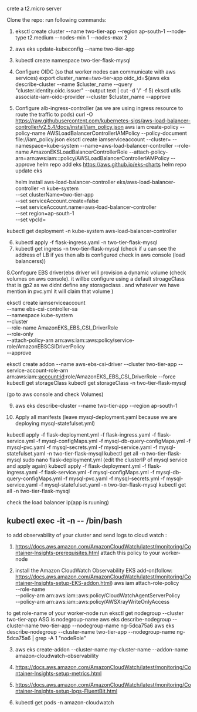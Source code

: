 crete a t2.micro server 

Clone the repo:
run following commands:


1. eksctl create cluster --name two-tier-app --region ap-south-1 --node-type t2.medium --nodes-min 1 --nodes-max 2
2. aws eks update-kubeconfig --name two-tier-app
3.  kubectl create namespace two-tier-flask-mysql
  
4. Configure OIDC (so that worker nodes can communicate with aws services)
   export cluster_name=two-tier-app
   oidc_id=$(aws eks describe-cluster --name $cluster_name --query "cluster.identity.oidc.issuer" --output text | cut -d '/' -f 5)
   eksctl utils associate-iam-oidc-provider --cluster $cluster_name --approve
  
5. Configure alb-ingress-controller (as we are using ingress resource to route the traffic to pods)
   curl -O https://raw.githubusercontent.com/kubernetes-sigs/aws-load-balancer-controller/v2.5.4/docs/install/iam_policy.json
   aws iam create-policy     --policy-name AWSLoadBalancerControllerIAMPolicy     --policy-document file://iam_policy.json
   eksctl create iamserviceaccount   --cluster=<your-cluster-name>   --namespace=kube-system   --name=aws-load-balancer-controller   --role-name AmazonEKSLoadBalancerControllerRole   --attach-policy-arn=arn:aws:iam::<your-aws-account-id>:policy/AWSLoadBalancerControllerIAMPolicy   --approve
   helm repo add eks https://aws.github.io/eks-charts
   helm repo update eks
   
    helm install aws-load-balancer-controller eks/aws-load-balancer-controller -n kube-system \
  --set clusterName=two-tier-app \
  --set serviceAccount.create=false \
  --set serviceAccount.name=aws-load-balancer-controller \
  --set region=ap-south-1 \
  --set vpcId=<vpc-id>
  
  kubectl get deployment -n kube-system aws-load-balancer-controller
 
6.  kubectl apply -f flask-ingress.yaml -n two-tier-flask-mysql
7.  kubectl get ingress -n two-tier-flask-mysql (check if u can see the address of LB if yes then alb is configured check in aws console (load balancerss))
 
8.Confogure EBS driver(ebs driver will provision a dynamic volume (check volumes on aws console). it willbe configure using a default stroageClass that is gp2 as we didnt define any storageclass . and whatever we have  mention in pvc.yml it will claim that volume )

 eksctl create iamserviceaccount \
    --name ebs-csi-controller-sa \
    --namespace kube-system \
    --cluster <YOUR-CLUSTER-NAME> \
    --role-name AmazonEKS_EBS_CSI_DriverRole \
    --role-only \
    --attach-policy-arn arn:aws:iam::aws:policy/service-role/AmazonEBSCSIDriverPolicy \
    --approve
	
 eksctl create addon --name aws-ebs-csi-driver --cluster two-tier-app --service-account-role-arn arn:aws:iam::<account:id>:role/AmazonEKS_EBS_CSI_DriverRole --force
 kubectl get storageClass
 kubectl get storageClass -n two-tier-flask-mysql
 
 (go to aws console and check Volumes)
  
9. aws eks describe-cluster --name two-tier-app --region ap-south-1
  
10. Apply all manifests (leave mysql-deployment.yaml because we are deploying mysql-statefulset.yml)
  

   kubectl apply -f flask-deployment.yml -f flask-ingress.yaml -f flask-service.yml -f mysql-configMaps.yml -f mysql-db-query-configMaps.yml -f mysql-pvc.yaml -f mysql-secrets.yml -f mysql-service.yaml -f mysql-statefulset.yaml -n two-tier-flask-mysql
   kubectl get all -n two-tier-flask-mysql
   sudo nano flask-deployment.yml (edit the clusterIP of mysql service and apply again)
   kubectl apply -f flask-deployment.yml -f flask-ingress.yaml -f flask-service.yml -f mysql-configMaps.yml -f mysql-db-query-configMaps.yml -f mysql-pvc.yaml -f mysql-secrets.yml -f mysql-service.yaml -f mysql-statefulset.yaml -n two-tier-flask-mysql
   kubectl get all -n two-tier-flask-mysql
  
check the load balancer ip(app is ruuning)

kubectl exec -it <mysql-pod-name> -n <namespace> -- /bin/bash
 ----------------------------------------------------------------------------------------------------------------------- 
to add observability of your cluster and send logs to cloud watch :
  
  1. https://docs.aws.amazon.com/AmazonCloudWatch/latest/monitoring/Container-Insights-prerequisites.html
  attach this policy to your worker-node
  
  2. install the Amazon CloudWatch Observability EKS add-on(follow: https://docs.aws.amazon.com/AmazonCloudWatch/latest/monitoring/Container-Insights-setup-EKS-addon.html)
  aws iam attach-role-policy \
--role-name <my-worker-node-role> \
--policy-arn arn:aws:iam::aws:policy/CloudWatchAgentServerPolicy \
--policy-arn arn:aws:iam::aws:policy/AWSXrayWriteOnlyAccess


 to get role-name of your worker-node run
  eksctl get nodegroup --cluster two-tier-app
  ASG is nodegroup-name
  aws eks describe-nodegroup --cluster-name two-tier-app --nodegroup-name ng-5dca75a6
  aws eks describe-nodegroup --cluster-name two-tier-app --nodegroup-name ng-5dca75a6 | grep -A 1 "nodeRole"
  
  3. aws eks create-addon --cluster-name my-cluster-name --addon-name amazon-cloudwatch-observability
  
  4. https://docs.aws.amazon.com/AmazonCloudWatch/latest/monitoring/Container-Insights-setup-metrics.html
  5. https://docs.aws.amazon.com/AmazonCloudWatch/latest/monitoring/Container-Insights-setup-logs-FluentBit.html
  6. kubectl get pods -n amazon-cloudwatch
